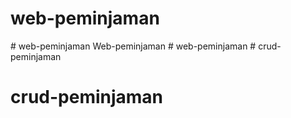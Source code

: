 # web-peminjaman
#   w e b - p e m i n j a m a n  
 W e b - p e m i n j a m a n  
 #   w e b - p e m i n j a m a n  
 # crud-peminjaman
# crud-peminjaman
